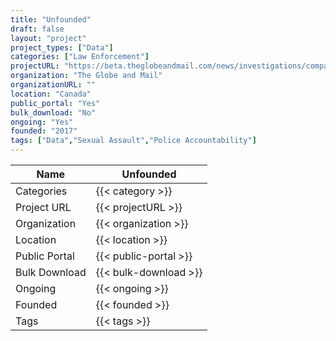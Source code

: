 ```yaml
---
title: "Unfounded"
draft: false
layout: "project"
project_types: ["Data"]
categories: ["Law Enforcement"]
projectURL: "https://beta.theglobeandmail.com/news/investigations/compare-unfounded-sex-assault-rates-across-canada/article33855643/?ref=http://www.theglobeandmail.com&"
organization: "The Globe and Mail"
organizationURL: ""
location: "Canada"
public_portal: "Yes"
bulk_download: "No"
ongoing: "Yes"
founded: "2017"
tags: ["Data","Sexual Assault","Police Accountability"]
---
```



Name                    |  Unfounded    
------------------------|----
Categories              | {{< category >}} 
Project URL             | {{< projectURL >}} 
Organization            | {{< organization >}} 
Location                | {{< location >}} 
Public Portal           | {{< public-portal >}} 
Bulk Download           | {{< bulk-download >}} 
Ongoing                 | {{< ongoing >}} 
Founded                 | {{< founded >}} 
Tags                    | {{< tags >}} 
